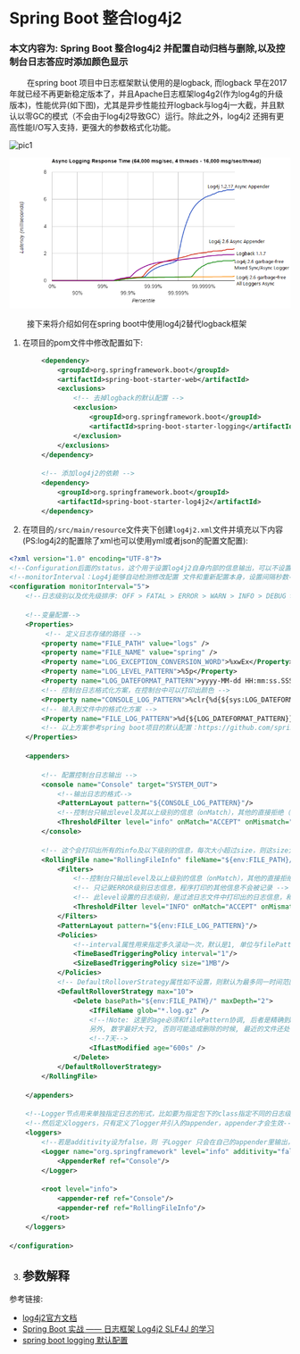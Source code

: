 # Spring Boot 整合log4j2

### 本文内容为: Spring Boot 整合log4j2 并配置自动归档与删除,以及控制台日志答应时添加颜色显示

&nbsp;&nbsp;&nbsp;&nbsp;&nbsp;&nbsp;&nbsp;&nbsp;在spring boot 项目中日志框架默认使用的是logback, 而logback 早在2017年就已经不再更新稳定版本了，并且Apache日志框架log4g2(作为log4g的升级版本)，性能优异(如下图)，尤其是异步性能拉开logback与log4j一大截，并且默认以零GC的模式（不会由于log4j2导致GC）运行。除此之外，log4j2 还拥有更高性能I/O写入支持`，`更强大的参数格式化功能。

![pic1][pic1]

![pic2][]

&nbsp;&nbsp;&nbsp;&nbsp;&nbsp;&nbsp;&nbsp;&nbsp;接下来将介绍如何在spring boot中使用log4j2替代logback框架

1. 在项目的pom文件中修改配置如下:

```xml
        <dependency>
            <groupId>org.springframework.boot</groupId>
            <artifactId>spring-boot-starter-web</artifactId>
            <exclusions>
                <!-- 去掉logback的默认配置 -->
                <exclusion>
                    <groupId>org.springframework.boot</groupId>
                    <artifactId>spring-boot-starter-logging</artifactId>
                </exclusion>
            </exclusions>
        </dependency>

        <!-- 添加log4j2的依赖 -->
        <dependency>
            <groupId>org.springframework.boot</groupId>
            <artifactId>spring-boot-starter-log4j2</artifactId>
        </dependency>
```

2. 在项目的`/src/main/resource`文件夹下创建`log4j2.xml`文件并填充以下内容(PS:log4j2的配置除了xml也可以使用yml或者json的配置文配置):
```xml
<?xml version="1.0" encoding="UTF-8"?>
<!--Configuration后面的status，这个用于设置log4j2自身内部的信息输出，可以不设置，当设置成trace时，你会看到log4j2内部各种详细输出-->
<!--monitorInterval：Log4j能够自动检测修改配置 文件和重新配置本身，设置间隔秒数-->
<configuration monitorInterval="5">
    <!--日志级别以及优先级排序: OFF > FATAL > ERROR > WARN > INFO > DEBUG > TRACE > ALL -->

    <!--变量配置-->
    <Properties>
         <!-- 定义日志存储的路径 -->
        <property name="FILE_PATH" value="logs" />
        <property name="FILE_NAME" value="spring" />
        <Property name="LOG_EXCEPTION_CONVERSION_WORD">%xwEx</Property>
        <Property name="LOG_LEVEL_PATTERN">%5p</Property>
        <Property name="LOG_DATEFORMAT_PATTERN">yyyy-MM-dd HH:mm:ss.SSS</Property>
        <!-- 控制台日志格式化方案，在控制台中可以打印出颜色 -->
        <Property name="CONSOLE_LOG_PATTERN">%clr{%d{${sys:LOG_DATEFORMAT_PATTERN}}}{faint} %clr{${sys:LOG_LEVEL_PATTERN}} %clr{%pid}{magenta} %clr{---}{faint} %clr{[%15.15t]}{faint} %clr{%-40.40c{1.}}{cyan} %clr{:}{faint} %m%n${sys:LOG_EXCEPTION_CONVERSION_WORD}</Property>
        <!-- 输入到文件中的格式化方案 -->
        <Property name="FILE_LOG_PATTERN">%d{${LOG_DATEFORMAT_PATTERN}} ${LOG_LEVEL_PATTERN} %pid --- [%t] %-40.40c{1.} : %m%n${sys:LOG_EXCEPTION_CONVERSION_WORD}</Property>
        <!-- 以上方案参考spring boot项目的默认配置：https://github.com/spring-projects/spring-boot/blob/master/spring-boot-project/spring-boot/src/main/resources/org/springframework/boot/logging/log4j2/log4j2.xml -->
    </Properties>

    <appenders>
        
        <!-- 配置控制台日志输出 -->
        <console name="Console" target="SYSTEM_OUT">
            <!--输出日志的格式-->
            <PatternLayout pattern="${CONSOLE_LOG_PATTERN}"/>
            <!--控制台只输出level及其以上级别的信息（onMatch），其他的直接拒绝（onMismatch）-->
            <ThresholdFilter level="info" onMatch="ACCEPT" onMismatch="DENY"/>
        </console>

        <!-- 这个会打印出所有的info及以下级别的信息，每次大小超过size，则这size大小的日志会自动存入按年份-月份建立的文件夹下面并进行压缩，作为存档-->
        <RollingFile name="RollingFileInfo" fileName="${env:FILE_PATH}/spring.log" filePattern="${env:FILE_PATH}/${FILE_NAME}.log.%d{yyyy-MM-dd}_%i.log.gz">
            <Filters>
                <!--控制台只输出level及以上级别的信息（onMatch），其他的直接拒绝（onMismatch）-->
                <!-- 只记录ERROR级别日志信息，程序打印的其他信息不会被记录 -->
                <!-- 此level设置的日志级别，是过滤日志文件中打印出的日志信息，和Root的level有所区别 -->
                <ThresholdFilter level="INFO" onMatch="ACCEPT" onMismatch="DENY" />
            </Filters>
            <PatternLayout pattern="${env:FILE_LOG_PATTERN}"/>
            <Policies>
                <!--interval属性用来指定多久滚动一次，默认是1, 单位与filePattern中设置的时间最小单位一致-->
                <TimeBasedTriggeringPolicy interval="1"/>
                <SizeBasedTriggeringPolicy size="1MB"/>
            </Policies>
            <!-- DefaultRolloverStrategy属性如不设置，则默认为最多同一时间范围下7个文件开始覆盖-->
            <DefaultRolloverStrategy max="10">
                <Delete basePath="${env:FILE_PATH}/" maxDepth="2">
                    <IfFileName glob="*.log.gz" />
                    <!--!Note: 这里的age必须和filePattern协调, 后者是精确到HH, 这里就要写成xH, xd就不起作用
                    另外, 数字最好大于2, 否则可能造成删除的时候, 最近的文件还处于被占用状态,导致删除不成功!-->
                    <!--7天-->
                    <IfLastModified age="600s" />
                </Delete>
            </DefaultRolloverStrategy>
        </RollingFile>

    </appenders>

    <!--Logger节点用来单独指定日志的形式，比如要为指定包下的class指定不同的日志级别等。-->
    <!--然后定义loggers，只有定义了logger并引入的appender，appender才会生效-->
    <loggers>
        <!--若是additivity设为false，则 子Logger 只会在自己的appender里输出，而不会在 父Logger 的appender里输出。-->
        <Logger name="org.springframework" level="info" additivity="false">
            <AppenderRef ref="Console"/>
        </Logger>

        <root level="info">
            <appender-ref ref="Console"/>
            <appender-ref ref="RollingFileInfo"/>
        </root>
    </loggers>

</configuration>

```

3. 参数解释
   - 

参考链接:

- [log4j2官方文档](https://logging.apache.org/log4j/2.x/manual/appenders.html#TriggeringPolicies)
- [Spring Boot 实战 —— 日志框架 Log4j2 SLF4J 的学习](https://michael728.github.io/2019/08/10/java-spring-boot-log4j2/ )
- [spring boot logging 默认配置](https://github.com/spring-projects/spring-boot/blob/master/spring-boot-project/spring-boot/src/main/resources/org/springframework/boot/logging/log4j2/log4j2.xml )

[pic1]: http://eddyzhou.gitee.io/picture-bed/202101/AeAzbU.png
[pic2]: https://raw.githubusercontent.com/EddyZhou97/picture-bed/master/images/202101/20210420193256.png